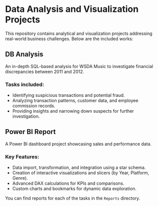 # Data Analysis and Visualization Projects

This repository contains analytical and visualization projects addressing real-world business challenges. Below are the included works:

## DB Analysis  
An in-depth SQL-based analysis for WSDA Music to investigate financial discrepancies between 2011 and 2012.

### Tasks included:
- Identifying suspicious transactions and potential fraud.
- Analyzing transaction patterns, customer data, and employee commission records.
- Providing insights and narrowing down suspects for further investigation.

## Power BI Report  
A Power BI dashboard project showcasing sales and performance data.

### Key Features:
- Data import, transformation, and integration using a star schema.
- Creation of interactive visualizations and slicers (by Year, Platform, Genre).
- Advanced DAX calculations for KPIs and comparisons.
- Custom charts and bookmarks for dynamic data exploration.

You can find reports for each of the tasks in the `Reports` directory.
